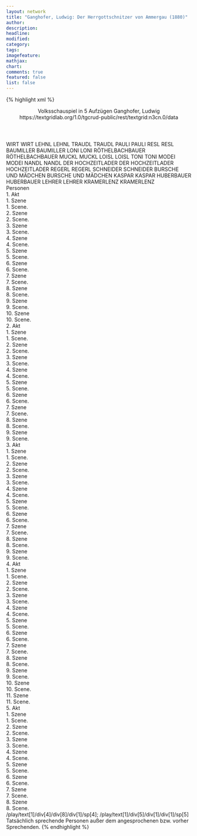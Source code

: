 ```yaml
---
layout: network
title: "Ganghofer, Ludwig: Der Herrgottschnitzer von Ammergau (1880)"
author:
description:
headline:
modified:
category:
tags:
imagefeature: 
mathjax: 
chart: 
comments: true
featured: false
list: false
---
```

{% highlight xml %}
<?xml-model href="https://raw.githubusercontent.com/DLiNa/project/master/rules/lina.rnc"?><?xml-model href="https://raw.githubusercontent.com/DLiNa/project/master/rules/lina.sch"?>
<play xmlns="http://lina.digital">
  <header>
    <title>Der Herrgottschnitzer von Ammergau</title>
  	<subtitle>Volksschauspiel in 5 Aufzügen</subtitle>
    <genretitle/>
    <author>Ganghofer, Ludwig</author>
  	<date when="1880" type="print"/>
  	<date when="1880" type="premiere"/>
  	<source>https://textgridlab.org/1.0/tgcrud-public/rest/textgrid:n3cn.0/data</source>
  </header>
  <personae>
    <character>
      <name>WIRT</name>
      <alias xml:id="wirt">
        <name>WIRT</name>
      </alias>
    </character>
    <character>
      <name>LEHNL</name>
      <alias xml:id="lehnl">
        <name>LEHNL</name>
      </alias>
    </character>
    <character>
      <name>TRAUDL</name>
      <alias xml:id="traudl">
        <name>TRAUDL</name>
      </alias>
    </character>
    <character>
      <name>PAULI</name>
      <alias xml:id="pauli">
        <name>PAULI</name>
      </alias>
    </character>
    <character>
      <name>RESL</name>
      <alias xml:id="resl">
        <name>RESL</name>
      </alias>
    </character>
    <character>
      <name>BAUMILLER</name>
      <alias xml:id="baumiller">
        <name>BAUMILLER</name>
      </alias>
    </character>
    <character>
      <name>LONI</name>
      <alias xml:id="loni">
        <name>LONI</name>
      </alias>
    </character>
    <character>
      <name>RÖTHELBACHBAUER</name>
      <alias xml:id="röthelbachbauer">
        <name>RÖTHELBACHBAUER</name>
      </alias>
    </character>
    <character>
      <name>MUCKL</name>
      <alias xml:id="muckl">
        <name>MUCKL</name>
      </alias>
    </character>
    <character>
      <name>LOISL</name>
      <alias xml:id="loisl">
        <name>LOISL</name>
      </alias>
    </character>
    <character>
      <name>TONI</name>
      <alias xml:id="toni">
        <name>TONI</name>
      </alias>
    </character>
    <character>
      <name>MODEI</name>
      <alias xml:id="modei">
        <name>MODEI</name>
      </alias>
    </character>
    <character>
      <name>NANDL</name>
      <alias xml:id="nandl">
        <name>NANDL</name>
      </alias>
    </character>
    <character>
      <name>DER HOCHZEITLADER</name>
      <alias xml:id="der_hochzeitlader">
        <name>DER HOCHZEITLADER</name>
      </alias>
    	<alias xml:id="hochzeitlader">
    		<name>HOCHZEITLADER</name>
    	</alias>
    </character>
    <character>
      <name>REGERL</name>
      <alias xml:id="regerl">
        <name>REGERL</name>
      </alias>
    </character>
    <character>
      <name>SCHNEIDER</name>
      <alias xml:id="schneider">
        <name>SCHNEIDER</name>
      </alias>
    </character>
    <character>
      <name>BURSCHE UND MÄDCHEN</name>
      <alias xml:id="bursche_und_mädchen">
        <name>BURSCHE UND MÄDCHEN</name>
      </alias>
    </character>
    <character>
      <name>KASPAR</name>
      <alias xml:id="kaspar">
        <name>KASPAR</name>
      </alias>
    </character>
    <character>
      <name>HUBERBAUER</name>
      <alias xml:id="huberbauer">
        <name>HUBERBAUER</name>
      </alias>
    </character>
    <character>
      <name>LEHRER</name>
      <alias xml:id="lehrer">
        <name>LEHRER</name>
      </alias>
    </character>
    <character>
      <name>KRAMERLENZ</name>
      <alias xml:id="kramerlenz">
        <name>KRAMERLENZ</name>
      </alias>
    </character>
  </personae>
  <text>
    <div>
      <head>Personen</head>
    </div>
    <div>
      <head>1. Akt</head>
      <div>
        <head>1. Szene</head>
        <div>
          <head>1. Scene.</head>
          <sp who="#wirt">
            <amount n="4" unit="speech_acts"/>
            <amount n="78" unit="words"/>
            <amount n="1" unit="lines"/>
            <amount n="399" unit="chars"/>
          </sp>
          <sp who="#lehnl">
            <amount n="14" unit="speech_acts"/>
            <amount n="355" unit="words"/>
            <amount n="8" unit="lines"/>
            <amount n="1817" unit="chars"/>
          </sp>
          <sp who="#traudl">
            <amount n="15" unit="speech_acts"/>
            <amount n="256" unit="words"/>
            <amount n="10" unit="lines"/>
            <amount n="1328" unit="chars"/>
          </sp>
          <sp who="#pauli">
            <amount n="8" unit="speech_acts"/>
            <amount n="104" unit="words"/>
            <amount n="6" unit="lines"/>
            <amount n="512" unit="chars"/>
          </sp>
        </div>
      </div>
      <div>
        <head>2. Szene</head>
        <div>
          <head>2. Scene.</head>
          <sp who="#wirt">
            <amount n="3" unit="speech_acts"/>
            <amount n="52" unit="words"/>
            <amount n="2" unit="lines"/>
            <amount n="291" unit="chars"/>
          </sp>
          <sp who="#pauli">
            <amount n="2" unit="speech_acts"/>
            <amount n="33" unit="words"/>
            <amount n="2" unit="lines"/>
            <amount n="178" unit="chars"/>
          </sp>
          <sp who="#lehnl">
            <amount n="2" unit="speech_acts"/>
            <amount n="42" unit="words"/>
            <amount n="1" unit="lines"/>
            <amount n="200" unit="chars"/>
          </sp>
          <sp who="#traudl">
            <amount n="1" unit="speech_acts"/>
            <amount n="6" unit="words"/>
            <amount n="1" unit="lines"/>
            <amount n="33" unit="chars"/>
          </sp>
        </div>
      </div>
      <div>
        <head>3. Szene</head>
        <div>
          <head>3. Scene.</head>
          <sp who="#resl">
            <amount n="3" unit="speech_acts"/>
            <amount n="58" unit="words"/>
            <amount n="2" unit="lines"/>
            <amount n="279" unit="chars"/>
          </sp>
          <sp who="#wirt">
            <amount n="3" unit="speech_acts"/>
            <amount n="21" unit="words"/>
            <amount n="3" unit="lines"/>
            <amount n="96" unit="chars"/>
          </sp>
          <sp who="#traudl">
            <amount n="3" unit="speech_acts"/>
            <amount n="43" unit="words"/>
            <amount n="2" unit="lines"/>
            <amount n="204" unit="chars"/>
          </sp>
          <sp who="#lehnl">
            <amount n="2" unit="speech_acts"/>
            <amount n="44" unit="words"/>
            <amount n="1" unit="lines"/>
            <amount n="234" unit="chars"/>
          </sp>
        </div>
      </div>
      <div>
        <head>4. Szene</head>
        <div>
          <head>4. Scene.</head>
          <sp who="#baumiller">
            <amount n="13" unit="speech_acts"/>
            <amount n="202" unit="words"/>
            <amount n="11" unit="lines"/>
            <amount n="1068" unit="chars"/>
          </sp>
          <sp who="#traudl #lehnl #wirt">
            <amount n="1" unit="speech_acts"/>
            <amount n="2" unit="words"/>
            <amount n="1" unit="lines"/>
            <amount n="12" unit="chars"/>
          </sp>
          <sp who="#wirt">
            <amount n="3" unit="speech_acts"/>
            <amount n="35" unit="words"/>
            <amount n="3" unit="lines"/>
            <amount n="202" unit="chars"/>
          </sp>
          <sp who="#traudl">
            <amount n="2" unit="speech_acts"/>
            <amount n="31" unit="words"/>
            <amount n="1" unit="lines"/>
            <amount n="149" unit="chars"/>
          </sp>
          <sp who="#lehnl">
            <amount n="4" unit="speech_acts"/>
            <amount n="47" unit="words"/>
            <amount n="4" unit="lines"/>
            <amount n="255" unit="chars"/>
          </sp>
          <sp who="#pauli">
            <amount n="4" unit="speech_acts"/>
            <amount n="109" unit="words"/>
            <amount n="1" unit="lines"/>
            <amount n="552" unit="chars"/>
          </sp>
          <sp who="#resl">
            <amount n="4" unit="speech_acts"/>
            <amount n="55" unit="words"/>
            <amount n="4" unit="lines"/>
            <amount n="310" unit="chars"/>
          </sp>
        </div>
      </div>
      <div>
        <head>5. Szene</head>
        <div>
          <head>5. Scene.</head>
          <sp who="#loni">
            <amount n="13" unit="speech_acts"/>
            <amount n="162" unit="words"/>
            <amount n="10" unit="lines"/>
            <amount n="837" unit="chars"/>
          </sp>
          <sp who="#baumiller">
            <amount n="11" unit="speech_acts"/>
            <amount n="163" unit="words"/>
            <amount n="8" unit="lines"/>
            <amount n="847" unit="chars"/>
          </sp>
          <sp who="#lehnl">
            <amount n="2" unit="speech_acts"/>
            <amount n="12" unit="words"/>
            <amount n="2" unit="lines"/>
            <amount n="78" unit="chars"/>
          </sp>
          <sp who="#pauli">
            <amount n="5" unit="speech_acts"/>
            <amount n="117" unit="words"/>
            <amount n="2" unit="lines"/>
            <amount n="575" unit="chars"/>
          </sp>
          <sp who="#wirt">
            <amount n="2" unit="speech_acts"/>
            <amount n="24" unit="words"/>
            <amount n="2" unit="lines"/>
            <amount n="127" unit="chars"/>
          </sp>
        </div>
      </div>
      <div>
        <head>6. Szene</head>
        <div>
          <head>6. Scene.</head>
          <sp who="#traudl">
            <amount n="4" unit="speech_acts"/>
            <amount n="180" unit="words"/>
            <amount n="1" unit="lines"/>
            <amount n="895" unit="chars"/>
          </sp>
          <sp who="#pauli">
            <amount n="2" unit="speech_acts"/>
            <amount n="18" unit="words"/>
            <amount n="2" unit="lines"/>
            <amount n="84" unit="chars"/>
          </sp>
          <sp who="#wirt">
            <amount n="1" unit="speech_acts"/>
            <amount n="19" unit="words"/>
            <amount n="108" unit="chars"/>
          </sp>
        </div>
      </div>
      <div>
        <head>7. Szene</head>
        <div>
          <head>7. Scene.</head>
          <sp who="#röthelbachbauer">
            <amount n="10" unit="speech_acts"/>
            <amount n="149" unit="words"/>
            <amount n="7" unit="lines"/>
            <amount n="767" unit="chars"/>
          </sp>
          <sp who="#wirt">
            <amount n="10" unit="speech_acts"/>
            <amount n="259" unit="words"/>
            <amount n="7" unit="lines"/>
            <amount n="1322" unit="chars"/>
          </sp>
          <sp who="#lehnl">
            <amount n="6" unit="speech_acts"/>
            <amount n="86" unit="words"/>
            <amount n="4" unit="lines"/>
            <amount n="444" unit="chars"/>
          </sp>
          <sp who="#loni">
            <amount n="11" unit="speech_acts"/>
            <amount n="283" unit="words"/>
            <amount n="7" unit="lines"/>
            <amount n="1388" unit="chars"/>
          </sp>
        </div>
      </div>
      <div>
        <head>8. Szene</head>
        <div>
          <head>8. Scene.</head>
          <sp who="#muckl">
            <amount n="13" unit="speech_acts"/>
            <amount n="333" unit="words"/>
            <amount n="12" unit="lines"/>
            <amount n="1703" unit="chars"/>
          </sp>
          <sp who="#röthelbachbauer">
            <amount n="2" unit="speech_acts"/>
            <amount n="19" unit="words"/>
            <amount n="2" unit="lines"/>
            <amount n="90" unit="chars"/>
          </sp>
          <sp who="#loni">
            <amount n="7" unit="speech_acts"/>
            <amount n="299" unit="words"/>
            <amount n="2" unit="lines"/>
            <amount n="1532" unit="chars"/>
          </sp>
          <sp who="#wirt">
            <amount n="3" unit="speech_acts"/>
            <amount n="41" unit="words"/>
            <amount n="2" unit="lines"/>
            <amount n="226" unit="chars"/>
          </sp>
          <sp who="#pauli">
            <amount n="1" unit="speech_acts"/>
            <amount n="11" unit="words"/>
            <amount n="1" unit="lines"/>
            <amount n="56" unit="chars"/>
          </sp>
          <sp who="#lehnl">
            <amount n="2" unit="speech_acts"/>
            <amount n="37" unit="words"/>
            <amount n="1" unit="lines"/>
            <amount n="190" unit="chars"/>
          </sp>
        </div>
      </div>
      <div>
        <head>9. Szene</head>
        <div>
          <head>9. Scene.</head>
          <sp who="#muckl">
            <amount n="7" unit="speech_acts"/>
            <amount n="65" unit="words"/>
            <amount n="7" unit="lines"/>
            <amount n="363" unit="chars"/>
          </sp>
          <sp who="#loisl">
            <amount n="9" unit="speech_acts"/>
            <amount n="130" unit="words"/>
            <amount n="7" unit="lines"/>
            <amount n="696" unit="chars"/>
          </sp>
          <sp who="#wirt">
            <amount n="4" unit="speech_acts"/>
            <amount n="39" unit="words"/>
            <amount n="4" unit="lines"/>
            <amount n="199" unit="chars"/>
          </sp>
          <sp who="#loni">
            <amount n="3" unit="speech_acts"/>
            <amount n="53" unit="words"/>
            <amount n="2" unit="lines"/>
            <amount n="302" unit="chars"/>
          </sp>
          <sp who="#röthelbachbauer">
            <amount n="1" unit="speech_acts"/>
            <amount n="22" unit="words"/>
            <amount n="125" unit="chars"/>
          </sp>
          <sp who="#toni">
            <amount n="3" unit="speech_acts"/>
            <amount n="37" unit="words"/>
            <amount n="3" unit="lines"/>
            <amount n="189" unit="chars"/>
          </sp>
          <sp who="#lehnl">
            <amount n="2" unit="speech_acts"/>
            <amount n="145" unit="words"/>
            <amount n="800" unit="chars"/>
          </sp>
          <sp who="#modei">
            <amount n="1" unit="speech_acts"/>
            <amount n="9" unit="words"/>
            <amount n="1" unit="lines"/>
            <amount n="53" unit="chars"/>
          </sp>
        </div>
      </div>
      <div>
        <head>10. Szene</head>
        <div>
          <head>10. Scene.</head>
          <sp who="#toni">
            <amount n="1" unit="speech_acts"/>
            <amount n="4" unit="words"/>
            <amount n="1" unit="lines"/>
            <amount n="21" unit="chars"/>
          </sp>
          <sp who="#muckl">
            <amount n="1" unit="speech_acts"/>
            <amount n="41" unit="words"/>
            <amount n="8" unit="lines"/>
            <amount n="203" unit="chars"/>
          </sp>
          <sp who="#loisl">
            <amount n="1" unit="speech_acts"/>
            <amount n="20" unit="words"/>
            <amount n="4" unit="lines"/>
            <amount n="96" unit="chars"/>
          </sp>
        </div>
      </div>
    </div>
    <div>
      <head>2. Akt</head>
      <div>
        <head>1. Szene</head>
        <div>
          <head>1. Scene.</head>
          <sp who="#nandl">
            <amount n="6" unit="speech_acts"/>
            <amount n="138" unit="words"/>
            <amount n="20" unit="lines"/>
            <amount n="684" unit="chars"/>
          </sp>
          <sp who="#lehnl #loni">
            <amount n="1" unit="speech_acts"/>
            <amount n="5" unit="words"/>
            <amount n="1" unit="lines"/>
            <amount n="21" unit="chars"/>
          </sp>
          <sp who="#lehnl">
            <amount n="4" unit="speech_acts"/>
            <amount n="56" unit="words"/>
            <amount n="3" unit="lines"/>
            <amount n="301" unit="chars"/>
          </sp>
          <sp who="#loni">
            <amount n="1" unit="speech_acts"/>
            <amount n="24" unit="words"/>
            <amount n="130" unit="chars"/>
          </sp>
        </div>
      </div>
      <div>
        <head>2. Szene</head>
        <div>
          <head>2. Scene.</head>
          <sp who="#loisl">
            <amount n="4" unit="speech_acts"/>
            <amount n="129" unit="words"/>
            <amount n="2" unit="lines"/>
            <amount n="695" unit="chars"/>
          </sp>
          <sp who="#nandl">
            <amount n="4" unit="speech_acts"/>
            <amount n="51" unit="words"/>
            <amount n="2" unit="lines"/>
            <amount n="264" unit="chars"/>
          </sp>
          <sp who="#lehnl">
            <amount n="7" unit="speech_acts"/>
            <amount n="92" unit="words"/>
            <amount n="6" unit="lines"/>
            <amount n="485" unit="chars"/>
          </sp>
          <sp who="#loni">
            <amount n="7" unit="speech_acts"/>
            <amount n="143" unit="words"/>
            <amount n="3" unit="lines"/>
            <amount n="723" unit="chars"/>
          </sp>
        </div>
      </div>
      <div>
        <head>3. Szene</head>
        <div>
          <head>3. Scene.</head>
          <sp who="#loisl">
            <amount n="3" unit="speech_acts"/>
            <amount n="44" unit="words"/>
            <amount n="2" unit="lines"/>
            <amount n="245" unit="chars"/>
          </sp>
          <sp who="#traudl">
            <amount n="4" unit="speech_acts"/>
            <amount n="38" unit="words"/>
            <amount n="4" unit="lines"/>
            <amount n="191" unit="chars"/>
          </sp>
          <sp who="#lehnl">
            <amount n="1" unit="speech_acts"/>
            <amount n="6" unit="words"/>
            <amount n="1" unit="lines"/>
            <amount n="34" unit="chars"/>
          </sp>
        </div>
      </div>
      <div>
        <head>4. Szene</head>
        <div>
          <head>4. Scene.</head>
          <sp who="#nandl">
            <amount n="3" unit="speech_acts"/>
            <amount n="29" unit="words"/>
            <amount n="3" unit="lines"/>
            <amount n="135" unit="chars"/>
          </sp>
          <sp who="#traudl">
            <amount n="1" unit="speech_acts"/>
            <amount n="9" unit="words"/>
            <amount n="1" unit="lines"/>
            <amount n="56" unit="chars"/>
          </sp>
          <sp who="#loisl">
            <amount n="3" unit="speech_acts"/>
            <amount n="52" unit="words"/>
            <amount n="1" unit="lines"/>
            <amount n="309" unit="chars"/>
          </sp>
        </div>
      </div>
      <div>
        <head>5. Szene</head>
        <div>
          <head>5. Scene.</head>
          <sp who="#lehnl">
            <amount n="5" unit="speech_acts"/>
            <amount n="45" unit="words"/>
            <amount n="4" unit="lines"/>
            <amount n="239" unit="chars"/>
          </sp>
          <sp who="#traudl">
            <amount n="8" unit="speech_acts"/>
            <amount n="309" unit="words"/>
            <amount n="3" unit="lines"/>
            <amount n="1518" unit="chars"/>
          </sp>
          <sp who="#loni">
            <amount n="6" unit="speech_acts"/>
            <amount n="172" unit="words"/>
            <amount n="4" unit="lines"/>
            <amount n="831" unit="chars"/>
          </sp>
        </div>
      </div>
      <div>
        <head>6. Szene</head>
        <div>
          <head>6. Scene.</head>
          <sp who="#baumiller">
            <amount n="18" unit="speech_acts"/>
            <amount n="146" unit="words"/>
            <amount n="15" unit="lines"/>
            <amount n="765" unit="chars"/>
          </sp>
          <sp who="#loni">
            <amount n="14" unit="speech_acts"/>
            <amount n="157" unit="words"/>
            <amount n="11" unit="lines"/>
            <amount n="829" unit="chars"/>
          </sp>
          <sp who="#traudl">
            <amount n="4" unit="speech_acts"/>
            <amount n="51" unit="words"/>
            <amount n="3" unit="lines"/>
            <amount n="263" unit="chars"/>
          </sp>
          <sp who="#lehnl">
            <amount n="6" unit="speech_acts"/>
            <amount n="97" unit="words"/>
            <amount n="4" unit="lines"/>
            <amount n="461" unit="chars"/>
          </sp>
          <sp who="#baumiller #loni">
            <amount n="1" unit="speech_acts"/>
            <amount n="3" unit="words"/>
            <amount n="1" unit="lines"/>
            <amount n="12" unit="chars"/>
          </sp>
          <sp who="#loisl">
            <amount n="22" unit="speech_acts"/>
            <amount n="220" unit="words"/>
            <amount n="20" unit="lines"/>
            <amount n="1127" unit="chars"/>
          </sp>
          <sp who="#pauli">
            <amount n="8" unit="speech_acts"/>
            <amount n="66" unit="words"/>
            <amount n="8" unit="lines"/>
            <amount n="310" unit="chars"/>
          </sp>
        </div>
      </div>
      <div>
        <head>7. Szene</head>
        <div>
          <head>7. Scene.</head>
          <sp who="#lehnl">
            <amount n="16" unit="speech_acts"/>
            <amount n="925" unit="words"/>
            <amount n="8" unit="lines"/>
            <amount n="4626" unit="chars"/>
          </sp>
          <sp who="#loni">
            <amount n="16" unit="speech_acts"/>
            <amount n="791" unit="words"/>
            <amount n="6" unit="lines"/>
            <amount n="3971" unit="chars"/>
          </sp>
        </div>
      </div>
      <div>
        <head>8. Szene</head>
        <div>
          <head>8. Scene.</head>
          <sp who="#muckl">
            <amount n="5" unit="speech_acts"/>
            <amount n="168" unit="words"/>
            <amount n="3" unit="lines"/>
            <amount n="901" unit="chars"/>
          </sp>
          <sp who="#lehnl">
            <amount n="4" unit="speech_acts"/>
            <amount n="48" unit="words"/>
            <amount n="3" unit="lines"/>
            <amount n="219" unit="chars"/>
          </sp>
        </div>
      </div>
      <div>
        <head>9. Szene</head>
        <div>
          <head>9. Scene.</head>
          <sp who="#pauli">
            <amount n="9" unit="speech_acts"/>
            <amount n="283" unit="words"/>
            <amount n="5" unit="lines"/>
            <amount n="1474" unit="chars"/>
          </sp>
          <sp who="#lehnl">
            <amount n="8" unit="speech_acts"/>
            <amount n="238" unit="words"/>
            <amount n="5" unit="lines"/>
            <amount n="1179" unit="chars"/>
          </sp>
        </div>
      </div>
    </div>
    <div>
      <head>3. Akt</head>
      <div>
        <head>1. Szene</head>
        <div>
          <head>1. Scene.</head>
          <sp who="#nandl">
            <amount n="1" unit="speech_acts"/>
            <amount n="51" unit="words"/>
            <amount n="8" unit="lines"/>
            <amount n="255" unit="chars"/>
          </sp>
          <sp who="#der_hochzeitlader">
            <amount n="1" unit="speech_acts"/>
            <amount n="307" unit="words"/>
            <amount n="36" unit="lines"/>
            <amount n="1651" unit="chars"/>
          </sp>
          <sp who="#wirt">
            <amount n="2" unit="speech_acts"/>
            <amount n="12" unit="words"/>
            <amount n="2" unit="lines"/>
            <amount n="78" unit="chars"/>
          </sp>
          <sp who="#loni">
            <amount n="1" unit="speech_acts"/>
            <amount n="30" unit="words"/>
            <amount n="160" unit="chars"/>
          </sp>
          <sp who="#hochzeitlader">
            <amount n="1" unit="speech_acts"/>
            <amount n="19" unit="words"/>
            <amount n="102" unit="chars"/>
          </sp>
        </div>
      </div>
      <div>
        <head>2. Szene</head>
        <div>
          <head>2. Scene.</head>
          <sp who="#loisl">
            <amount n="17" unit="speech_acts"/>
            <amount n="253" unit="words"/>
            <amount n="14" unit="lines"/>
            <amount n="1288" unit="chars"/>
          </sp>
          <sp who="#regerl">
            <amount n="5" unit="speech_acts"/>
            <amount n="19" unit="words"/>
            <amount n="5" unit="lines"/>
            <amount n="86" unit="chars"/>
          </sp>
          <sp who="#toni">
            <amount n="4" unit="speech_acts"/>
            <amount n="25" unit="words"/>
            <amount n="4" unit="lines"/>
            <amount n="119" unit="chars"/>
          </sp>
          <sp who="#resl">
            <amount n="5" unit="speech_acts"/>
            <amount n="54" unit="words"/>
            <amount n="5" unit="lines"/>
            <amount n="276" unit="chars"/>
          </sp>
          <sp who="#modei">
            <amount n="4" unit="speech_acts"/>
            <amount n="48" unit="words"/>
            <amount n="4" unit="lines"/>
            <amount n="254" unit="chars"/>
          </sp>
        </div>
      </div>
      <div>
        <head>3. Szene</head>
        <div>
          <head>3. Scene.</head>
          <sp who="#muckl">
            <amount n="14" unit="speech_acts"/>
            <amount n="173" unit="words"/>
            <amount n="12" unit="lines"/>
            <amount n="884" unit="chars"/>
          </sp>
          <sp who="#modei">
            <amount n="1" unit="speech_acts"/>
            <amount n="9" unit="words"/>
            <amount n="1" unit="lines"/>
            <amount n="53" unit="chars"/>
          </sp>
          <sp who="#resl">
            <amount n="2" unit="speech_acts"/>
            <amount n="12" unit="words"/>
            <amount n="2" unit="lines"/>
            <amount n="55" unit="chars"/>
          </sp>
          <sp who="#loisl">
            <amount n="4" unit="speech_acts"/>
            <amount n="53" unit="words"/>
            <amount n="3" unit="lines"/>
            <amount n="291" unit="chars"/>
          </sp>
          <sp who="#muckl #resl #modei #wirt #nandl">
            <amount n="1" unit="speech_acts"/>
            <amount n="1" unit="words"/>
            <amount n="1" unit="lines"/>
            <amount n="7" unit="chars"/>
          </sp>
          <sp who="#wirt">
            <amount n="8" unit="speech_acts"/>
            <amount n="129" unit="words"/>
            <amount n="6" unit="lines"/>
            <amount n="741" unit="chars"/>
          </sp>
          <sp who="#nandl">
            <amount n="10" unit="speech_acts"/>
            <amount n="113" unit="words"/>
            <amount n="9" unit="lines"/>
            <amount n="592" unit="chars"/>
          </sp>
        </div>
      </div>
      <div>
        <head>4. Szene</head>
        <div>
          <head>4. Scene.</head>
          <sp who="#baumiller">
            <amount n="2" unit="speech_acts"/>
            <amount n="46" unit="words"/>
            <amount n="1" unit="lines"/>
            <amount n="234" unit="chars"/>
          </sp>
          <sp who="#traudl">
            <amount n="2" unit="speech_acts"/>
            <amount n="48" unit="words"/>
            <amount n="1" unit="lines"/>
            <amount n="230" unit="chars"/>
          </sp>
        </div>
      </div>
      <div>
        <head>5. Szene</head>
        <div>
          <head>5. Scene.</head>
          <sp who="#schneider">
            <amount n="2" unit="speech_acts"/>
            <amount n="13" unit="words"/>
            <amount n="2" unit="lines"/>
            <amount n="81" unit="chars"/>
          </sp>
          <sp who="#muckl">
            <amount n="4" unit="speech_acts"/>
            <amount n="63" unit="words"/>
            <amount n="3" unit="lines"/>
            <amount n="333" unit="chars"/>
          </sp>
          <sp who="#baumiller">
            <amount n="2" unit="speech_acts"/>
            <amount n="8" unit="words"/>
            <amount n="2" unit="lines"/>
            <amount n="40" unit="chars"/>
          </sp>
          <sp who="#traudl">
            <amount n="2" unit="speech_acts"/>
            <amount n="26" unit="words"/>
            <amount n="1" unit="lines"/>
            <amount n="144" unit="chars"/>
          </sp>
        </div>
      </div>
      <div>
        <head>6. Szene</head>
        <div>
          <head>6. Scene.</head>
          <sp who="#nandl">
            <amount n="2" unit="speech_acts"/>
            <amount n="13" unit="words"/>
            <amount n="2" unit="lines"/>
            <amount n="69" unit="chars"/>
          </sp>
          <sp who="#muckl">
            <amount n="1" unit="speech_acts"/>
            <amount n="8" unit="words"/>
            <amount n="1" unit="lines"/>
            <amount n="51" unit="chars"/>
          </sp>
          <sp who="#wirt">
            <amount n="1" unit="speech_acts"/>
            <amount n="13" unit="words"/>
            <amount n="1" unit="lines"/>
            <amount n="98" unit="chars"/>
          </sp>
          <sp who="#hochzeitlader">
            <amount n="1" unit="speech_acts"/>
            <amount n="14" unit="words"/>
            <amount n="1" unit="lines"/>
            <amount n="63" unit="chars"/>
          </sp>
          <sp who="#muckl #nandl">
            <amount n="1" unit="speech_acts"/>
            <amount n="103" unit="words"/>
            <amount n="20" unit="lines"/>
            <amount n="527" unit="chars"/>
          </sp>
          <sp who="#toni">
            <amount n="1" unit="speech_acts"/>
            <amount n="24" unit="words"/>
            <amount n="122" unit="chars"/>
          </sp>
        </div>
      </div>
      <div>
        <head>7. Szene</head>
        <div>
          <head>7. Scene.</head>
          <sp who="#loni">
            <amount n="13" unit="speech_acts"/>
            <amount n="166" unit="words"/>
            <amount n="11" unit="lines"/>
            <amount n="821" unit="chars"/>
          </sp>
          <sp who="#loisl">
            <amount n="1" unit="speech_acts"/>
            <amount n="14" unit="words"/>
            <amount n="1" unit="lines"/>
            <amount n="83" unit="chars"/>
          </sp>
          <sp who="#muckl">
            <amount n="6" unit="speech_acts"/>
            <amount n="110" unit="words"/>
            <amount n="3" unit="lines"/>
            <amount n="547" unit="chars"/>
          </sp>
          <sp who="#wirt">
            <amount n="3" unit="speech_acts"/>
            <amount n="37" unit="words"/>
            <amount n="2" unit="lines"/>
            <amount n="198" unit="chars"/>
          </sp>
          <sp who="#pauli">
            <amount n="11" unit="speech_acts"/>
            <amount n="221" unit="words"/>
            <amount n="7" unit="lines"/>
            <amount n="1036" unit="chars"/>
          </sp>
        </div>
      </div>
      <div>
        <head>8. Szene</head>
        <div>
          <head>8. Scene.</head>
          <sp who="#hochzeitlader">
            <amount n="9" unit="speech_acts"/>
            <amount n="243" unit="words"/>
            <amount n="5" unit="lines"/>
            <amount n="1392" unit="chars"/>
          </sp>
          <sp who="#bursche_und_mädchen">
            <amount n="1" unit="speech_acts"/>
            <amount n="4" unit="words"/>
            <amount n="1" unit="lines"/>
            <amount n="23" unit="chars"/>
          </sp>
          <sp who="#muckl">
            <amount n="11" unit="speech_acts"/>
            <amount n="206" unit="words"/>
            <amount n="7" unit="lines"/>
            <amount n="1063" unit="chars"/>
          </sp>
          <sp who="#muckl #loni #loisl #resl">
            <amount n="5" unit="speech_acts"/>
            <amount n="17" unit="words"/>
            <amount n="5" unit="lines"/>
            <amount n="78" unit="chars"/>
          </sp>
          <sp who="#kaspar">
            <amount n="1" unit="speech_acts"/>
            <amount n="34" unit="words"/>
            <amount n="153" unit="chars"/>
          </sp>
          <sp who="#loisl">
            <amount n="6" unit="speech_acts"/>
            <amount n="109" unit="words"/>
            <amount n="4" unit="lines"/>
            <amount n="542" unit="chars"/>
          </sp>
          <sp who="#resl">
            <amount n="4" unit="speech_acts"/>
            <amount n="42" unit="words"/>
            <amount n="4" unit="lines"/>
            <amount n="202" unit="chars"/>
          </sp>
          <sp who="#loni">
            <amount n="9" unit="speech_acts"/>
            <amount n="104" unit="words"/>
            <amount n="8" unit="lines"/>
            <amount n="507" unit="chars"/>
          </sp>
        </div>
      </div>
      <div>
        <head>9. Szene</head>
        <div>
          <head>9. Scene.</head>
          <sp who="#loisl">
            <amount n="1" unit="speech_acts"/>
            <amount n="4" unit="words"/>
            <amount n="1" unit="lines"/>
            <amount n="16" unit="chars"/>
          </sp>
          <sp who="#pauli">
            <amount n="4" unit="speech_acts"/>
            <amount n="358" unit="words"/>
            <amount n="1" unit="lines"/>
            <amount n="1752" unit="chars"/>
          </sp>
          <sp who="#loni">
            <amount n="3" unit="speech_acts"/>
            <amount n="153" unit="words"/>
            <amount n="1" unit="lines"/>
            <amount n="799" unit="chars"/>
          </sp>
          <sp who="#muckl">
            <amount n="1" unit="speech_acts"/>
            <amount n="9" unit="words"/>
            <amount n="1" unit="lines"/>
            <amount n="57" unit="chars"/>
          </sp>
        </div>
      </div>
    </div>
    <div>
      <head>4. Akt</head>
      <div>
        <head>1. Szene</head>
        <div>
          <head>1. Scene.</head>
          <sp who="#wirt">
            <amount n="11" unit="speech_acts"/>
            <amount n="241" unit="words"/>
            <amount n="7" unit="lines"/>
            <amount n="1377" unit="chars"/>
          </sp>
          <sp who="#röthelbachbauer">
            <amount n="7" unit="speech_acts"/>
            <amount n="74" unit="words"/>
            <amount n="7" unit="lines"/>
            <amount n="408" unit="chars"/>
          </sp>
          <sp who="#huberbauer">
            <amount n="9" unit="speech_acts"/>
            <amount n="102" unit="words"/>
            <amount n="7" unit="lines"/>
            <amount n="530" unit="chars"/>
          </sp>
          <sp who="#lehrer">
            <amount n="4" unit="speech_acts"/>
            <amount n="24" unit="words"/>
            <amount n="4" unit="lines"/>
            <amount n="106" unit="chars"/>
          </sp>
          <sp who="#huberbauer #kramerlenz #schneider #lehrer">
            <amount n="2" unit="speech_acts"/>
            <amount n="4" unit="words"/>
            <amount n="2" unit="lines"/>
            <amount n="19" unit="chars"/>
          </sp>
        </div>
      </div>
      <div>
        <head>2. Szene</head>
        <div>
          <head>2. Scene.</head>
          <sp who="#loisl">
            <amount n="4" unit="speech_acts"/>
            <amount n="48" unit="words"/>
            <amount n="3" unit="lines"/>
            <amount n="243" unit="chars"/>
          </sp>
          <sp who="#wirt">
            <amount n="6" unit="speech_acts"/>
            <amount n="56" unit="words"/>
            <amount n="6" unit="lines"/>
            <amount n="302" unit="chars"/>
          </sp>
          <sp who="#huberbauer">
            <amount n="6" unit="speech_acts"/>
            <amount n="47" unit="words"/>
            <amount n="6" unit="lines"/>
            <amount n="251" unit="chars"/>
          </sp>
          <sp who="#lehrer">
            <amount n="4" unit="speech_acts"/>
            <amount n="52" unit="words"/>
            <amount n="3" unit="lines"/>
            <amount n="294" unit="chars"/>
          </sp>
          <sp who="#röthelbachbauer">
            <amount n="2" unit="speech_acts"/>
            <amount n="26" unit="words"/>
            <amount n="2" unit="lines"/>
            <amount n="144" unit="chars"/>
          </sp>
        </div>
      </div>
      <div>
        <head>3. Szene</head>
        <div>
          <head>3. Scene.</head>
          <sp who="#lehnl">
            <amount n="2" unit="speech_acts"/>
            <amount n="27" unit="words"/>
            <amount n="1" unit="lines"/>
            <amount n="146" unit="chars"/>
          </sp>
          <sp who="#röthelbachbauer">
            <amount n="1" unit="speech_acts"/>
            <amount n="20" unit="words"/>
            <amount n="118" unit="chars"/>
          </sp>
          <sp who="#huberbauer">
            <amount n="3" unit="speech_acts"/>
            <amount n="33" unit="words"/>
            <amount n="2" unit="lines"/>
            <amount n="180" unit="chars"/>
          </sp>
          <sp who="#kramerlenz">
            <amount n="2" unit="speech_acts"/>
            <amount n="22" unit="words"/>
            <amount n="2" unit="lines"/>
            <amount n="107" unit="chars"/>
          </sp>
          <sp who="#schneider">
            <amount n="1" unit="speech_acts"/>
            <amount n="15" unit="words"/>
            <amount n="1" unit="lines"/>
            <amount n="71" unit="chars"/>
          </sp>
        </div>
      </div>
      <div>
        <head>4. Szene</head>
        <div>
          <head>4. Scene.</head>
          <sp who="#röthelbachbauer">
            <amount n="5" unit="speech_acts"/>
            <amount n="103" unit="words"/>
            <amount n="2" unit="lines"/>
            <amount n="550" unit="chars"/>
          </sp>
          <sp who="#wirt">
            <amount n="5" unit="speech_acts"/>
            <amount n="100" unit="words"/>
            <amount n="3" unit="lines"/>
            <amount n="535" unit="chars"/>
          </sp>
        </div>
      </div>
      <div>
        <head>5. Szene</head>
        <div>
          <head>5. Scene.</head>
          <sp who="#lehnl">
            <amount n="5" unit="speech_acts"/>
            <amount n="66" unit="words"/>
            <amount n="4" unit="lines"/>
            <amount n="335" unit="chars"/>
          </sp>
          <sp who="#wirt">
            <amount n="11" unit="speech_acts"/>
            <amount n="144" unit="words"/>
            <amount n="9" unit="lines"/>
            <amount n="801" unit="chars"/>
          </sp>
          <sp who="#baumiller">
            <amount n="9" unit="speech_acts"/>
            <amount n="210" unit="words"/>
            <amount n="6" unit="lines"/>
            <amount n="1064" unit="chars"/>
          </sp>
        </div>
      </div>
      <div>
        <head>6. Szene</head>
        <div>
          <head>6. Scene.</head>
          <sp who="#lehnl">
            <amount n="9" unit="speech_acts"/>
            <amount n="229" unit="words"/>
            <amount n="5" unit="lines"/>
            <amount n="1218" unit="chars"/>
          </sp>
          <sp who="#baumiller">
            <amount n="2" unit="speech_acts"/>
            <amount n="15" unit="words"/>
            <amount n="2" unit="lines"/>
            <amount n="71" unit="chars"/>
          </sp>
          <sp who="#loni">
            <amount n="8" unit="speech_acts"/>
            <amount n="171" unit="words"/>
            <amount n="5" unit="lines"/>
            <amount n="823" unit="chars"/>
          </sp>
        </div>
      </div>
      <div>
        <head>7. Szene</head>
        <div>
          <head>7. Scene.</head>
          <sp who="#lehnl">
            <amount n="2" unit="speech_acts"/>
            <amount n="51" unit="words"/>
            <amount n="1" unit="lines"/>
            <amount n="314" unit="chars"/>
          </sp>
          <sp who="#wirt">
            <amount n="5" unit="speech_acts"/>
            <amount n="194" unit="words"/>
            <amount n="2" unit="lines"/>
            <amount n="992" unit="chars"/>
          </sp>
          <sp who="#loni">
            <amount n="1" unit="speech_acts"/>
            <amount n="17" unit="words"/>
            <amount n="1" unit="lines"/>
            <amount n="98" unit="chars"/>
          </sp>
          <sp who="#baumiller">
            <amount n="4" unit="speech_acts"/>
            <amount n="16" unit="words"/>
            <amount n="4" unit="lines"/>
            <amount n="80" unit="chars"/>
          </sp>
        </div>
      </div>
      <div>
        <head>8. Szene</head>
        <div>
          <head>8. Scene.</head>
          <sp who="#loni">
            <amount n="13" unit="speech_acts"/>
            <amount n="186" unit="words"/>
            <amount n="10" unit="lines"/>
            <amount n="902" unit="chars"/>
          </sp>
          <sp who="#baumiller">
            <amount n="12" unit="speech_acts"/>
            <amount n="546" unit="words"/>
            <amount n="6" unit="lines"/>
            <amount n="2820" unit="chars"/>
          </sp>
        </div>
      </div>
      <div>
        <head>9. Szene</head>
        <div>
          <head>9. Scene.</head>
          <sp who="#resl">
            <amount n="3" unit="speech_acts"/>
            <amount n="10" unit="words"/>
            <amount n="3" unit="lines"/>
            <amount n="42" unit="chars"/>
          </sp>
          <sp who="#loni">
            <amount n="8" unit="speech_acts"/>
            <amount n="76" unit="words"/>
            <amount n="8" unit="lines"/>
            <amount n="379" unit="chars"/>
          </sp>
          <sp who="#loisl">
            <amount n="5" unit="speech_acts"/>
            <amount n="37" unit="words"/>
            <amount n="5" unit="lines"/>
            <amount n="169" unit="chars"/>
          </sp>
        </div>
      </div>
      <div>
        <head>10. Szene</head>
        <div>
          <head>10. Scene.</head>
          <sp who="#pauli">
            <amount n="23" unit="speech_acts"/>
            <amount n="688" unit="words"/>
            <amount n="9" unit="lines"/>
            <amount n="3481" unit="chars"/>
          </sp>
          <sp who="#loni">
            <amount n="22" unit="speech_acts"/>
            <amount n="624" unit="words"/>
            <amount n="13" unit="lines"/>
            <amount n="3000" unit="chars"/>
          </sp>
        </div>
      </div>
      <div>
        <head>11. Szene</head>
        <div>
          <head>11. Scene.</head>
          <sp who="#wirt">
            <amount n="1" unit="speech_acts"/>
            <amount n="5" unit="words"/>
            <amount n="1" unit="lines"/>
            <amount n="26" unit="chars"/>
          </sp>
          <sp who="#loni">
            <amount n="1" unit="speech_acts"/>
            <amount n="9" unit="words"/>
            <amount n="1" unit="lines"/>
            <amount n="40" unit="chars"/>
          </sp>
        </div>
      </div>
    </div>
    <div>
      <head>5. Akt</head>
      <div>
        <head>1. Szene</head>
        <div>
          <head>1. Scene.</head>
          <sp who="#modei">
            <amount n="5" unit="speech_acts"/>
            <amount n="88" unit="words"/>
            <amount n="3" unit="lines"/>
            <amount n="468" unit="chars"/>
          </sp>
          <sp who="#traudl">
            <amount n="6" unit="speech_acts"/>
            <amount n="144" unit="words"/>
            <amount n="3" unit="lines"/>
            <amount n="740" unit="chars"/>
          </sp>
          <sp who="#hochzeitlader">
            <amount n="6" unit="speech_acts"/>
            <amount n="148" unit="words"/>
            <amount n="2" unit="lines"/>
            <amount n="796" unit="chars"/>
          </sp>
        </div>
      </div>
      <div>
        <head>2. Szene</head>
        <div>
          <head>2. Scene.</head>
          <sp who="#pauli">
            <amount n="2" unit="speech_acts"/>
            <amount n="45" unit="words"/>
            <amount n="1" unit="lines"/>
            <amount n="249" unit="chars"/>
          </sp>
          <sp who="#loni">
            <amount n="1" unit="speech_acts"/>
            <amount n="44" unit="words"/>
            <amount n="225" unit="chars"/>
          </sp>
          <sp who="#traudl">
            <amount n="1" unit="speech_acts"/>
            <amount n="44" unit="words"/>
            <amount n="233" unit="chars"/>
          </sp>
          <sp who="#hochzeitlader">
            <amount n="3" unit="speech_acts"/>
            <amount n="15" unit="words"/>
            <amount n="3" unit="lines"/>
            <amount n="74" unit="chars"/>
          </sp>
          <sp who="#wirt">
            <amount n="1" unit="speech_acts"/>
            <amount n="6" unit="words"/>
            <amount n="1" unit="lines"/>
            <amount n="30" unit="chars"/>
          </sp>
        </div>
      </div>
      <div>
        <head>3. Szene</head>
        <div>
          <head>3. Scene.</head>
          <sp who="#loisl">
            <amount n="7" unit="speech_acts"/>
            <amount n="131" unit="words"/>
            <amount n="4" unit="lines"/>
            <amount n="670" unit="chars"/>
          </sp>
          <sp who="#hochzeitlader">
            <amount n="2" unit="speech_acts"/>
            <amount n="24" unit="words"/>
            <amount n="1" unit="lines"/>
            <amount n="138" unit="chars"/>
          </sp>
          <sp who="#wirt">
            <amount n="2" unit="speech_acts"/>
            <amount n="38" unit="words"/>
            <amount n="1" unit="lines"/>
            <amount n="208" unit="chars"/>
          </sp>
          <sp who="#huberbauer">
            <amount n="1" unit="speech_acts"/>
            <amount n="10" unit="words"/>
            <amount n="1" unit="lines"/>
            <amount n="44" unit="chars"/>
          </sp>
          <sp who="#loni">
            <amount n="1" unit="speech_acts"/>
            <amount n="7" unit="words"/>
            <amount n="1" unit="lines"/>
            <amount n="37" unit="chars"/>
          </sp>
          <sp who="#pauli">
            <amount n="3" unit="speech_acts"/>
            <amount n="36" unit="words"/>
            <amount n="2" unit="lines"/>
            <amount n="184" unit="chars"/>
          </sp>
        </div>
      </div>
      <div>
        <head>4. Szene</head>
        <div>
          <head>4. Scene.</head>
          <sp who="#traudl">
            <amount n="1" unit="speech_acts"/>
            <amount n="18" unit="words"/>
            <amount n="1" unit="lines"/>
            <amount n="93" unit="chars"/>
          </sp>
          <sp who="#loisl">
            <amount n="1" unit="speech_acts"/>
            <amount n="8" unit="words"/>
            <amount n="1" unit="lines"/>
            <amount n="38" unit="chars"/>
          </sp>
          <sp who="#röthelbachbauer">
            <amount n="1" unit="speech_acts"/>
            <amount n="14" unit="words"/>
            <amount n="1" unit="lines"/>
            <amount n="68" unit="chars"/>
          </sp>
          <sp who="#wirt">
            <amount n="4" unit="speech_acts"/>
            <amount n="72" unit="words"/>
            <amount n="3" unit="lines"/>
            <amount n="364" unit="chars"/>
          </sp>
          <sp who="#hochzeitlader">
            <amount n="4" unit="speech_acts"/>
            <amount n="102" unit="words"/>
            <amount n="2" unit="lines"/>
            <amount n="546" unit="chars"/>
          </sp>
        </div>
      </div>
      <div>
        <head>5. Szene</head>
        <div>
          <head>5. Scene.</head>
          <sp who="#muckl">
            <amount n="15" unit="speech_acts"/>
            <amount n="495" unit="words"/>
            <amount n="4" unit="lines"/>
            <amount n="2596" unit="chars"/>
          </sp>
          <sp who="#loni">
            <amount n="14" unit="speech_acts"/>
            <amount n="114" unit="words"/>
            <amount n="14" unit="lines"/>
            <amount n="576" unit="chars"/>
          </sp>
        </div>
      </div>
      <div>
        <head>6. Szene</head>
        <div>
          <head>6. Scene.</head>
          <sp who="#lehnl">
            <amount n="14" unit="speech_acts"/>
            <amount n="487" unit="words"/>
            <amount n="8" unit="lines"/>
            <amount n="2406" unit="chars"/>
          </sp>
          <sp who="#pauli">
            <amount n="11" unit="speech_acts"/>
            <amount n="196" unit="words"/>
            <amount n="5" unit="lines"/>
            <amount n="978" unit="chars"/>
          </sp>
          <sp who="#loni">
            <amount n="7" unit="speech_acts"/>
            <amount n="210" unit="words"/>
            <amount n="3" unit="lines"/>
            <amount n="1107" unit="chars"/>
          </sp>
        </div>
      </div>
      <div>
        <head>7. Szene</head>
        <div>
          <head>7. Scene.</head>
          <sp who="#baumiller">
            <amount n="3" unit="speech_acts"/>
            <amount n="34" unit="words"/>
            <amount n="3" unit="lines"/>
            <amount n="178" unit="chars"/>
          </sp>
          <sp who="#loni">
            <amount n="2" unit="speech_acts"/>
            <amount n="15" unit="words"/>
            <amount n="2" unit="lines"/>
            <amount n="60" unit="chars"/>
          </sp>
          <sp who="#pauli">
            <amount n="1" unit="speech_acts"/>
            <amount n="39" unit="words"/>
            <amount n="202" unit="chars"/>
          </sp>
        </div>
      </div>
      <div>
        <head>8. Szene</head>
        <div>
          <head>8. Scene.</head>
          <sp who="#wirt">
            <amount n="1" unit="speech_acts"/>
            <amount n="33" unit="words"/>
            <amount n="152" unit="chars"/>
          </sp>
          <sp who="#baumiller">
            <amount n="1" unit="speech_acts"/>
            <amount n="10" unit="words"/>
            <amount n="1" unit="lines"/>
            <amount n="45" unit="chars"/>
          </sp>
          <sp who="#loisl">
            <amount n="1" unit="speech_acts"/>
            <amount n="44" unit="words"/>
            <amount n="4" unit="lines"/>
            <amount n="242" unit="chars"/>
          </sp>
        </div>
      </div>
    </div>
  </text>
	<documentation>
		<change n="1" who="dariokampkaspar" type="expandCollective">
			<path>/play/text[1]/div[4]/div[8]/div[1]/sp[4]; /play/text[1]/div[5]/div[1]/div[1]/sp[5]</path>
			<orig/>
			<comment>Tatsächlich sprechende Personen außer dem angesprochenen bzw. vorher Sprechenden.</comment>
		</change>
	</documentation>
</play>
{% endhighlight %}